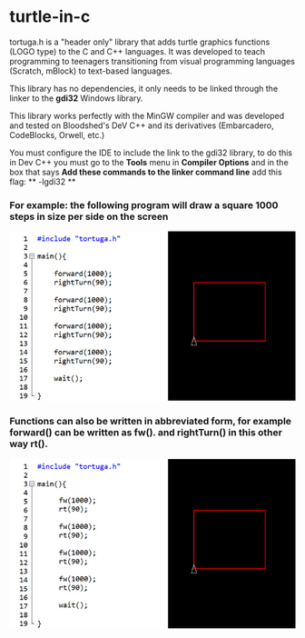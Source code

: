 # turtle-in-c
tortuga.h is a "header only" library that adds turtle graphics functions (LOGO type) to the C and C++ languages. It was developed to teach programming to teenagers transitioning from visual programming languages ​​(Scratch, mBlock) to text-based languages.

This library has no dependencies, it only needs to be linked through the linker to the **gdi32** Windows library.

This library works perfectly with the MinGW compiler and was developed and tested on Bloodshed's DeV C++ and its derivatives (Embarcadero, CodeBlocks, Orwell, etc.)

You must configure the IDE to include the link to the gdi32 library, to do this in Dev C++ you must go to the **Tools** menu in **Compiler Options** and in the box that says **Add these commands to the linker command line** add this flag: ** -lgdi32 **




### For example: the following program will draw a square 1000 steps in size per side on the screen

![square1](https://github.com/moglione/turtle-in-c/blob/main/images/square1.jpg)


### Functions can also be written in abbreviated form, for example **forward()** can be written as **fw()**. and **rightTurn()** in this other way **rt()**.

![square2](https://github.com/moglione/turtle-in-c/blob/main/images/square2.jpg)
